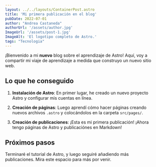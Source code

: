 ```yaml
---
layout: ../../layouts/ContainerPost.astro
title: 'Mi primera publicación en el blog'
pubDate: 2022-07-01
author: "Andrea Castaneda"
authorUrl: '/assets/author.jpg'
ImageUrl: '/assets/post-1.jpg'
ImageAlt: 'El logotipo completo de Astro.'
tags: "Tecnologia"
---
```


¡Bienvenido a mi **nuevo** blog sobre el aprendizaje de Astro! Aquí, voy a compartir mi viaje de aprendizaje a medida que construyo un nuevo sitio web.

## Lo que he conseguido

1. **Instalación de Astro**: En primer lugar, he creado un nuevo proyecto Astro y configurar mis cuentas en línea.

2. **Creación de páginas**: Luego aprendí cómo hacer páginas creando nuevos archivos `.astro` y colocándolos en la carpeta `src/pages/`.

3. **Creación de publicaciones**: ¡Esta es mi primera publicación! ¡Ahora tengo páginas de Astro y publicaciónes en Markdown!

## Próximos pasos

Terminaré el tutorial de Astro, y luego seguiré añadiendo más publicaciones. Mira este espacio para más por venir.